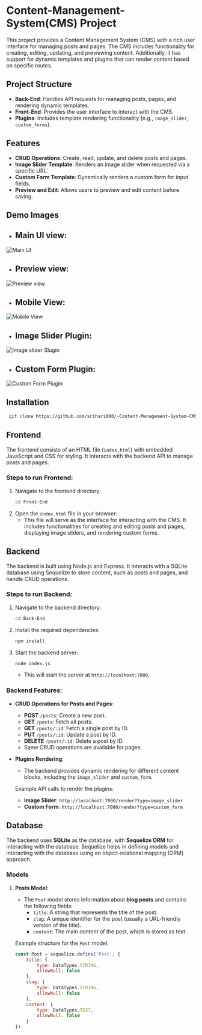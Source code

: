 # Content-Management-System(CMS) Project

This project provides a Content Management System (CMS) with a rich user interface for managing posts and pages. The CMS includes functionality for creating, editing, updating, and previewing content. Additionally, it has support for dynamic templates and plugins that can render content based on specific routes.

## Project Structure

- **Back-End**: Handles API requests for managing posts, pages, and rendering dynamic templates.
- **Front-End**: Provides the user interface to interact with the CMS.
- **Plugins**: Includes template rendering functionality (e.g., `image_slider`, `custom_forms`).

## Features

- **CRUD Operations**: Create, read, update, and delete posts and pages.
- **Image Slider Template**: Renders an image slider when requested via a specific URL.
- **Custom Form Template**: Dynamically renders a custom form for input fields.
- **Preview and Edit**: Allows users to preview and edit content before saving.


## Demo Images
- ## Main UI view:
![Main UI](https://res.cloudinary.com/dobrptw0g/image/upload/v1731549972/Screenshot_2024-11-14_073123_lu7pe5.png)
- ## Preview view:
![Preview view](https://res.cloudinary.com/dobrptw0g/image/upload/v1731550130/Screenshot_2024-11-14_073827_t6xff8.png)
- ## Mobile View:
![Mobile View](https://res.cloudinary.com/dobrptw0g/image/upload/v1731549972/Screenshot_2024-11-14_073358_jpkazv.png)
- ## Image Slider Plugin:
![Image slider Slugin](https://res.cloudinary.com/dobrptw0g/image/upload/v1731516913/Screenshot_2024-11-13_222247_xrw59s.png)
- ## Custom Form Plugin: 
![Custom Form Plugin](https://res.cloudinary.com/dobrptw0g/image/upload/v1731516913/Screenshot_2024-11-13_222358_eupidv.png)



## Installation 
```bash
 git clone https://github.com/srihari000/-Content-Management-System-CMS-.git
```

## Frontend

The frontend consists of an HTML file (`index.html`) with embedded JavaScript and CSS for styling. It interacts with the backend API to manage posts and pages.

### Steps to run Frontend:
1. Navigate to the frontend directory:
    ```bash
    cd Front-End
    ```
2. Open the `index.html` file in your browser:
    - This file will serve as the interface for interacting with the CMS. It includes functionalities for creating and editing posts and pages, displaying image sliders, and rendering custom forms.


## Backend

The backend is built using Node.js and Express. It interacts with a SQLite database using Sequelize to store content, such as posts and pages, and handle CRUD operations.

### Steps to run Backend:
1. Navigate to the backend directory:
    ```bash
    cd Back-End
    ```
2. Install the required dependencies:
    ```bash
    npm install
    ```
3. Start the backend server:
    ```bash
    node index.js
    ```
   - This will start the server at `http://localhost:7000`.

### Backend Features:
- **CRUD Operations for Posts and Pages**:
  - **POST** `/posts`: Create a new post.
  - **GET** `/posts`: Fetch all posts.
  - **GET** `/posts/:id`: Fetch a single post by ID.
  - **PUT** `/posts/:id`: Update a post by ID.
  - **DELETE** `/posts/:id`: Delete a post by ID.
  - Same CRUD operations are available for pages.

- **Plugins Rendering**:
  - The backend provides dynamic rendering for different content blocks, including the `image_slider` and `custom_form`.
  
  Example API calls to render the plugins:
  - **Image Slider**: `http://localhost:7000/render?type=image_slider`
  - **Custom Form**: `http://localhost:7000/render?type=custom_form`

## Database

The backend uses **SQLite** as the database, with **Sequelize ORM** for interacting with the database. Sequelize helps in defining models and interacting with the database using an object-relational mapping (ORM) approach.

### Models

1. **Posts Model**:
   - The `Post` model stores information about **blog posts** and contains the following fields:
     - `title`: A string that represents the title of the post.
     - `slug`: A unique identifier for the post (usually a URL-friendly version of the title).
     - `content`: The main content of the post, which is stored as text.

   Example structure for the `Post` model:
   ```js
   const Post = sequelize.define('Post', {
       title: {
           type: DataTypes.STRING,
           allowNull: false
       },
       slug: {
           type: DataTypes.STRING,
           allowNull: false
       },
       content: {
           type: DataTypes.TEXT,
           allowNull: false
       }
   });

  